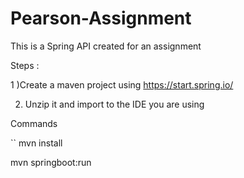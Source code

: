 # Pearson-Assignment
This is a Spring API created for an assignment

Steps :

1 )Create a maven project using https://start.spring.io/

2) Unzip it and import to the IDE you are using


Commands 

``
mvn install

mvn springboot:run

```



